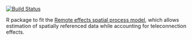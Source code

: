 [![Build Status](https://travis-ci.org/jmhewitt/telefit.svg?branch=master)](https://travis-ci.org/jmhewitt/telefit)

R package to fit the [Remote effects spatial process model](https://arxiv.org/abs/1612.06303),
which allows estimation of spatially referenced data while accounting
for teleconnection effects.